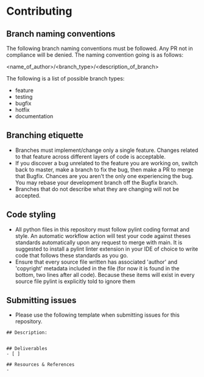 # Contributing

## Branch naming conventions

The following branch naming conventions must be followed. Any PR not in compliance will be denied. The naming convention going is as follows:

<name_of_author>/<branch_type>/<description_of_branch>

The following is a list of possible branch types:

- feature
- testing
- bugfix
- hotfix
- documentation

## Branching etiquette

- Branches must implement/change only a single feature. Changes related to that feature across different layers of code is acceptable.
- If you discover a bug unrelated to the feature you are working on, switch back to master, make a branch to fix the bug, then make a PR to merge that Bugfix. Chances are you aren't the only one experiencing the bug. You may rebase your development branch off the Bugfix branch.
- Branches that do not describe what they are changing will not be accepted.

## Code styling

- All python files in this repository must follow pylint coding format and style. An automatic workflow action will test your code against theses standards automatically upon any request to merge with main. It is suggested to install a pylint linter extension in your IDE of choice to write code that follows these standards as you go.
- Ensure that every source file written has associated 'author' and 'copyright' metadata included in the file (for now it is found in the bottom, two lines after all code). Because these items will exist in every source file pylint is explicitly told to ignore them

## Submitting issues

- Please use the following template when submitting issues for this repository.

```@eval
## Description:


## Deliverables
- [ ]

## Resources & References
-

```
